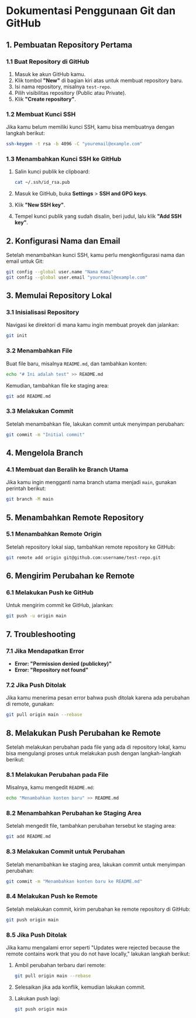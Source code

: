 # Dokumentasi Penggunaan Git dan GitHub

## 1. Pembuatan Repository Pertama

### 1.1 Buat Repository di GitHub
1. Masuk ke akun GitHub kamu.
2. Klik tombol **"New"** di bagian kiri atas untuk membuat repository baru.
3. Isi nama repository, misalnya `test-repo`.
4. Pilih visibilitas repository (Public atau Private).
5. Klik **"Create repository"**.

### 1.2 Membuat Kunci SSH
Jika kamu belum memiliki kunci SSH, kamu bisa membuatnya dengan langkah berikut:

```bash
ssh-keygen -t rsa -b 4096 -C "youremail@example.com"
```

### 1.3 Menambahkan Kunci SSH ke GitHub
1. Salin kunci publik ke clipboard:

   ```bash
   cat ~/.ssh/id_rsa.pub
   ```

2. Masuk ke GitHub, buka **Settings** > **SSH and GPG keys**.
3. Klik **"New SSH key"**.
4. Tempel kunci publik yang sudah disalin, beri judul, lalu klik **"Add SSH key"**.

## 2. Konfigurasi Nama dan Email

Setelah menambahkan kunci SSH, kamu perlu mengkonfigurasi nama dan email untuk Git:

```bash
git config --global user.name "Nama Kamu"
git config --global user.email "youremail@example.com"
```

## 3. Memulai Repository Lokal

### 3.1 Inisialisasi Repository
Navigasi ke direktori di mana kamu ingin membuat proyek dan jalankan:

```bash
git init
```

### 3.2 Menambahkan File
Buat file baru, misalnya `README.md`, dan tambahkan konten:

```bash
echo "# Ini adalah test" >> README.md
```

Kemudian, tambahkan file ke staging area:

```bash
git add README.md
```

### 3.3 Melakukan Commit
Setelah menambahkan file, lakukan commit untuk menyimpan perubahan:

```bash
git commit -m "Initial commit"
```

## 4. Mengelola Branch

### 4.1 Membuat dan Beralih ke Branch Utama
Jika kamu ingin mengganti nama branch utama menjadi `main`, gunakan perintah berikut:

```bash
git branch -M main
```

## 5. Menambahkan Remote Repository

### 5.1 Menambahkan Remote Origin
Setelah repository lokal siap, tambahkan remote repository ke GitHub:

```bash
git remote add origin git@github.com:username/test-repo.git
```

## 6. Mengirim Perubahan ke Remote

### 6.1 Melakukan Push ke GitHub
Untuk mengirim commit ke GitHub, jalankan:

```bash
git push -u origin main
```

## 7. Troubleshooting

### 7.1 Jika Mendapatkan Error
- **Error: "Permission denied (publickey)"**
- **Error: "Repository not found"**

### 7.2 Jika Push Ditolak
Jika kamu menerima pesan error bahwa push ditolak karena ada perubahan di remote, gunakan:

```bash
git pull origin main --rebase
```

## 8. Melakukan Push Perubahan ke Remote

Setelah melakukan perubahan pada file yang ada di repository lokal, kamu bisa mengulangi proses untuk melakukan push dengan langkah-langkah berikut:

### 8.1 Melakukan Perubahan pada File
Misalnya, kamu mengedit `README.md`:

```bash
echo "Menambahkan konten baru" >> README.md
```

### 8.2 Menambahkan Perubahan ke Staging Area
Setelah mengedit file, tambahkan perubahan tersebut ke staging area:

```bash
git add README.md
```

### 8.3 Melakukan Commit untuk Perubahan
Setelah menambahkan ke staging area, lakukan commit untuk menyimpan perubahan:

```bash
git commit -m "Menambahkan konten baru ke README.md"
```

### 8.4 Melakukan Push ke Remote
Setelah melakukan commit, kirim perubahan ke remote repository di GitHub:

```bash
git push origin main
```

### 8.5 Jika Push Ditolak
Jika kamu mengalami error seperti "Updates were rejected because the remote contains work that you do not have locally," lakukan langkah berikut:

1. Ambil perubahan terbaru dari remote:

   ```bash
   git pull origin main --rebase
   ```

2. Selesaikan jika ada konflik, kemudian lakukan commit.
3. Lakukan push lagi:

   ```bash
   git push origin main
   ```
